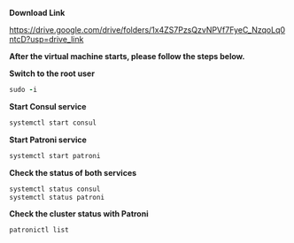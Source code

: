 **Download Link**  <br />

https://drive.google.com/drive/folders/1x4ZS7PzsQzvNPVf7FyeC_NzqoLq0ntcD?usp=drive_link

**After the virtual machine starts, please follow the steps below.**

**Switch to the root user**
```ruby
sudo -i
```
**Start Consul service**

```ruby
systemctl start consul
```

**Start Patroni service**

```ruby
systemctl start patroni
```
**Check the status of both services**
```ruby
systemctl status consul
systemctl status patroni
```
**Check the cluster status with Patroni**
```ruby
patronictl list
```
